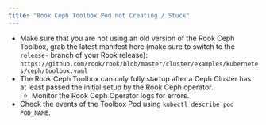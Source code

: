 ```yaml
---
title: "Rook Ceph Toolbox Pod not Creating / Stuck"
---
```


* Make sure that you are not using an old version of the Rook Ceph Toolbox, grab the latest manifest here (make sure to switch to the `release-` branch of your Rook release): `https://github.com/rook/rook/blob/master/cluster/examples/kubernetes/ceph/toolbox.yaml`
* The Rook Ceph Toolbox can only fully startup after a Ceph Cluster has at least passed the initial setup by the Rook Ceph operator.
    * Monitor the Rook Ceph Operator logs for errors.
* Check the events of the Toolbox Pod using `kubectl describe pod POD_NAME`.
